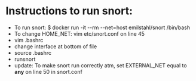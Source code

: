 # Instructions to run snort:

* To run snort: $ docker run -it --rm --net=host emilstahl/snort /bin/bash
* To change HOME_NET: vim etc/snort.conf on line 45
* vim .bashrc
* change interface at bottom of file
* source .bashrc
* runsnort 
* update: To make snort run correctly atm, set EXTERNAL_NET equal to **any** on line 50 in snort.conf
